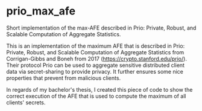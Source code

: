 # prio_max_afe
Short implementation of the max-AFE described in Prio: Private, Robust, and Scalable Computation of Aggregate Statistics.


This is an implementation of the maximum AFE that is described in Prio: Private, Robust, and Scalable Computation of Aggregate Statistics from Corrigan-Gibbs and Boneh from 2017 (https://crypto.stanford.edu/prio/). Their protocol Prio can be used to aggregate sensitive distributed client data via secret-sharing to provide privacy.
It further ensures some nice properties that prevent from malicious clients.

In regards of my bachelor's thesis, I created this piece of code to show the correct execution of the AFE that is used to compute the maximum of all clients' secrets.
